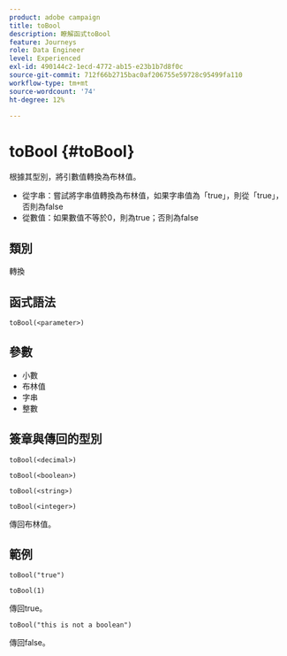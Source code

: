 ```yaml
---
product: adobe campaign
title: toBool
description: 瞭解函式toBool
feature: Journeys
role: Data Engineer
level: Experienced
exl-id: 490144c2-1ecd-4772-ab15-e23b1b7d8f0c
source-git-commit: 712f66b2715bac0af206755e59728c95499fa110
workflow-type: tm+mt
source-wordcount: '74'
ht-degree: 12%

---
```


# toBool {#toBool}

根據其型別，將引數值轉換為布林值。

* 從字串：嘗試將字串值轉換為布林值，如果字串值為「true」，則從「true」，否則為false
* 從數值：如果數值不等於0，則為true；否則為false

## 類別

轉換

## 函式語法

`toBool(<parameter>)`

## 參數

* 小數
* 布林值
* 字串
* 整數

## 簽章與傳回的型別

`toBool(<decimal>)`

`toBool(<boolean>)`

`toBool(<string>)`

`toBool(<integer>)`

傳回布林值。

## 範例

`toBool("true")`

`toBool(1)`

傳回true。

`toBool("this is not a boolean")`

傳回false。
